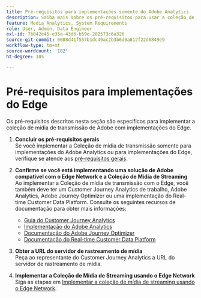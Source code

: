 ```yaml
---
title: Pré-requisitos para implementações somente do Adobe Analytics
description: Saiba mais sobre os pré-requisitos para usar a coleção de mídia de transmissão com implementações somente do Adobe Analytics ou do Edge
feature: Media Analytics, System Requirements
role: User, Admin, Data Engineer
exl-id: 7b042e45-e35a-43d6-b59e-282573c6a326
source-git-commit: 0088d41f557b1dc49ac2b3b6d0a812f22d8849e9
workflow-type: tm+mt
source-wordcount: '182'
ht-degree: 10%

---
```


# Pré-requisitos para implementações do Edge

Os pré-requisitos descritos nesta seção são específicos para implementar a coleção de mídia de transmissão de Adobe com implementações do Edge.

1. **Concluir os pré-requisitos gerais**<br>
Se você implementar a Coleção de mídia de transmissão somente para implementações do Adobe Analytics ou para implementações do Edge, verifique se atende aos [pré-requisitos gerais](/help/getting-started/prereqs.md).

1. **Confirme se você está implementando uma solução de Adobe compatível com o Edge Network e a Coleção de Mídia de Streaming**<br>
Ao implementar a Coleção de mídia de transmissão com o Edge, você também deve ter um Customer Journey Analytics de trabalho, Adobe Analytics, Adobe Journey Optimizer ou uma implementação do Real-time Customer Data Platform. Consulte os seguintes recursos de documentação para obter mais informações:
   * [Guia do Customer Journey Analytics](https://experienceleague.adobe.com/docs/analytics-platform/using/cja-landing.html?lang=pt-BR)
   * [Implementação do Adobe Analytics](https://experienceleague.adobe.com/docs/analytics/implementation/home.html?lang=pt-BR)
   * [Documentação do Adobe Journey Optimizer](https://experienceleague.adobe.com/docs/journey-optimizer.html?lang=pt-BR)
   * [Documentação do Real-time Customer Data Platform](https://experienceleague.adobe.com/docs/real-time-customer-data-platform.html)

1. **Obter a URL do servidor de rastreamento de mídia**<br>
Peça ao representante do Customer Journey Analytics a URL do servidor de rastreamento de mídia. <!-- This is the `collection-api-server` URL for the Mobile SDK, the JavaScript SDK, and the non-collection-api tracking server for Roku. Domain names for API implementation is: `[your_namespace].hb-api.omtrdc.net`. -->

1. **Implementar a Coleção de Mídia de Streaming usando o Edge Network**<br>
Siga as etapas em [Implementar a coleção de mídia de streaming usando o Edge Network](/help/implementation/edge/implementation-edge.md).
